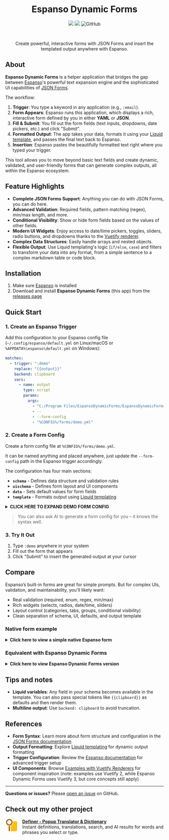 <h1 align="center">Espanso Dynamic Forms</h1>

<div align="center">

[![](https://img.shields.io/github/v/release/lumetrium/espanso-dynamic-forms?style=for-the-badge)](https://github.com/lumetrium/espanso-dynamic-forms/releases/latest) ![](https://img.shields.io/github/downloads/lumetrium/espanso-dynamic-forms/total?style=for-the-badge) ![GitHub](https://img.shields.io/github/license/lumetrium/espanso-dynamic-forms?style=for-the-badge)

</div>
<br/>

<p align="center">
 Create powerful, interactive forms with JSON Forms and insert the templated output anywhere with Espanso.
</p>


## About

**Espanso Dynamic Forms** is a helper application that bridges the gap between [Espanso](https://espanso.org/)'s powerful text expansion engine and the sophisticated UI capabilities of [JSON Forms](https://jsonforms.io/).

The workflow:

1. **Trigger**: You type a keyword in any application (e.g., `:email`).
2. **Form Appears**: Espanso runs this application, which displays a rich, interactive form defined by you in either **YAML** or **JSON**.
3. **Fill & Submit**: You fill out the form fields (text inputs, dropdowns, date pickers, etc.) and click "Submit".
4. **Formatted Output**: The app takes your data, formats it using your [Liquid template](https://liquidjs.com), and passes the final text back to Espanso.
5. **Insertion**: Espanso pastes the beautifully formatted text right where you typed your trigger.

This tool allows you to move beyond basic text fields and create dynamic, validated, and user-friendly forms that can generate complex outputs, all within the Espanso ecosystem.

## Feature Highlights
- **Complete JSON Forms Support**: Anything you can do with JSON Forms, you can do here.
- **Advanced Validation**: Required fields, pattern matching (regex), min/max length, and more.
- **Conditional Visibility**: Show or hide form fields based on the values of other fields.
- **Modern UI Widgets**: Enjoy access to date/time pickers, toggles, sliders, radio buttons, and dropdowns thanks to the [Vuetify renderer](https://jsonforms.io/docs/renderer-sets#vue-vuetify-renderer-set).
- **Complex Data Structures**: Easily handle arrays and nested objects.
- **Flexible Output**: Use Liquid templating's logic (`if/else`, `case`) and filters to transform your data into any format, from a simple sentence to a complex markdown table or code block.

## Installation

1. Make sure [Espanso](https://espanso.org/) is installed
2. Download and install **Espanso Dynamic Forms** (this app) from the [releases page](https://github.com/lumetrium/espanso-dynamic-forms/releases)

## Quick Start

### 1. Create an Espanso Trigger

Add this configuration to your Espanso config file (`~/.config/espanso/default.yml` on Linux/macOS or `%APPDATA%\espanso\default.yml` on Windows):

```yaml
matches:
  - trigger: ":demo"
    replace: "{{output}}"
    backend: clipboard
    vars:
      - name: output
        type: script
        params:
          args:
            - "C:/Program Files/EspansoDynamicForms/EspansoDynamicForms.exe" 
            - -- 
            - --form-config
            - "%CONFIG%/forms/demo.yml"
```

### 2. Create a Form Config

Create a form config file at `%CONFIG%/forms/demo.yml`.

It can be named anything and placed anywhere, 
just update the `--form-config` path in the Espanso trigger accordingly.

The configuration has four main sections:

- **`schema`** - Defines data structure and validation rules
- **`uischema`** - Defines form layout and UI components
- **`data`** - Sets default values for form fields
- **`template`** - Formats output using [Liquid templating](https://shopify.github.io/liquid/)

<details>
<summary><strong>CLICK HERE TO EXPAND DEMO FORM CONFIG</strong></summary>

````yaml
schema:
  type: object
  properties:
    type:
      type: string
      enum:
        - message
        - email
        - post
        - comment
        - review
    content:
      type: string
      default: "{{clipboard}}"
    draft:
      type: string
    style:
      type: array
      items:
        type: string
    context:
      type: string
    convo:
      type: string
  required:
    - types
    - content
uischema:
  type: Categorization
  elements:
    - type: Category
      label: Content
      elements:
        - type: VerticalLayout
          elements:
            - type: Control
              scope: "#/properties/type"
              label: Help me reply to this
              options:
                format: radio
                vuetify:
                  v-radio-group:
                    inline: true
                    hideDetails: true
            - type: Control
              scope: "#/properties/content"
              options:
                multi: true
            - type: Control
              scope: "#/properties/draft"
              label: My draft response
              options:
                multi: true
            - type: Control
              scope: "#/properties/context"
              label: Additional context
              options:
                multi: true
    - type: Category
      label: Style
      elements:
        - type: Control
          scope: "#/properties/style"
          label: Style guidelines
template: |
  Help me reply to this {{type}}:
  ```
  {{content}}
  ```
  {% if draft %}
  My draft response:
  ```
  {{draft}}
  ```
  {% endif %}
  {% if style.length > 0 %}
  Style guidelines:
  - {{style | join: '\n- '}}
  {% endif %}
  {% if context %}
  Additional context:
  ```
  {{context}}
  ```
  {% endif %}
data:
  type: comment
  content: "{{clipboard}}"
  style:
    - Use a conversational, slightly informal style with simple language
    - Use contractions like "you're" and "don't"
    - Prioritize clarity with simple sentence structure

````

</details>

> You can also ask AI to generate a form config for you – it knows the syntax well.

### 3. Try It Out

1. Type `:demo` anywhere in your system
2. Fill out the form that appears
3. Click "Submit" to insert the generated output at your cursor


## Compare

Espanso’s built-in forms are great for simple prompts. But for complex UIs, validation, and maintainability, you'll likely want:

- Real validation (required, enum, regex, min/max)
- Rich widgets (selects, radios, date/time, sliders)
- Layout control (categories, tabs, groups, conditional visibility)
- Clean separation of schema, UI, defaults, and output template

### Native form example
<details>
<summary><strong>Click here to view a simple native Espanso form</strong></summary>

```yaml
- trigger: :email
  replace: "{{output}}"
  vars:
    - name: form1
      type: form
      params:
        layout: |
         Subject: [[subject]]
         Priority: [[priority]]
         ---
         Hi [[contact_name]],

         Just following up on our conversation about [[subject]].

         Regards,
         Me
      fields:
        subject:
          type: text
          multiline: false
          default: "{{clipboard}}"
        priority:
          type: choice
          values:
            - High
            - Medium
            - Low
          default: Medium
        contact_name:
          type: text
          multiline: false
          default: ""
```

</details>

### Equivalent with Espanso Dynamic Forms

<details>
<summary><strong>Click here to view Espanso Dynamic Forms version</strong></summary>

```yml
schema:
  type: object
  properties:
    subject:
      type: string
      default: ""
    priority:
      type: string
      enum:
        - High
        - Medium
        - Low
      default: Medium
    contact_name:
      type: string
      default: ""
  required:
    - subject
    - priority
    - contact_name

uischema:
  type: VerticalLayout
  elements:
    - type: Control
      scope: "#/properties/subject"
      label: Subject
      options:
        multi: false
    - type: Control
      scope: "#/properties/priority"
      label: Priority
      options:
        format: radio
    - type: Control
      scope: "#/properties/contact_name"
      label: Contact Name
      options:
        multi: false

template: |
  Subject: {{subject}}
  Priority: {{priority | upcase}}
  ---
  Hi {{contact_name | capitalize}},

  Just following up on our conversation about {{subject}}.

  Regards,
  Me

data:
  subject: "{{clipboard}}"
  priority: Medium
  contact_name: ""
```

</details>

## Tips and notes
- **Liquid variables**: Any field in your schema becomes available in the template. You can also pass special tokens like `{{clipboard}}` as defaults and then render them.
- **Multiline output**: Use `backend: clipboard` to avoid truncation.

## References
- **Form Syntax**: Learn more about form structure and configuration in the [JSON Forms documentation](https://jsonforms.io/docs)
- **Output Formatting**: Explore [Liquid templating](https://shopify.github.io/liquid/) for dynamic output formatting
- **Trigger Configuration**: Review the [Espanso documentation](https://espanso.org/docs/) for advanced trigger setup
- **UI Components**: Browse [Examples with Vuetify Renderers](https://jsonforms-vuetify-renderers.netlify.app/#/example/main) for component inspiration (note: examples use Vuetify 2, while Espanso Dynamic Forms uses Vuetify 3, but core concepts still apply)
---

**Questions or issues?** Please [open an issue](https://github.com/lumetrium/espanso-dynamic-forms/issues/new) on GitHub.

## Check out my other project

<a href="https://chromewebstore.google.com/detail/definer-popup-dictionary/noagjioaihamoljcbelhdlldnmlgnkon?utm_source=espanso-dynamic-forms&utm_medium=referral&utm_content=readme">
  <img src="./public/logos/definer.png" style="margin-right: 1em" height="40px" align="left"/>
</a>

**[Definer - Popup Translator & Dictionary](https://chromewebstore.google.com/detail/definer-popup-dictionary/noagjioaihamoljcbelhdlldnmlgnkon?utm_source=teleprompter&utm_medium=referral&utm_content=readme)**  
Instant definitions, translations, search, and AI results for words and phrases you select or type.
